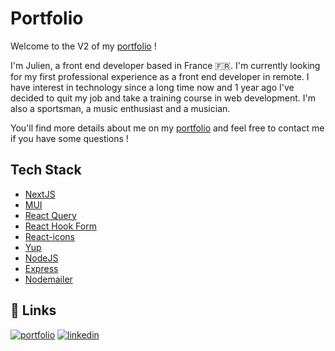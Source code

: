 # Portfolio

Welcome to the V2 of my [portfolio](https://www.julienhenry.fr) !

I'm Julien, a front end developer based in France 🇫🇷. I'm currently looking for my first professional experience as a front end developer in remote.
I have interest in technology since a long time now and 1 year ago I've decided to quit my job and take a training course in web development.
I'm also a sportsman, a music enthusiast and a musician.

You'll find more details about me on my [portfolio](https://www.julienhenry.fr) and feel free to contact me if you have some questions !

## Tech Stack

- [NextJS](https://nextjs.org/)
- [MUI](https://mui.com/)
- [React Query](https://tanstack.com/query/v4/?from=reactQueryV3&original=https://react-query-v3.tanstack.com/)
- [React Hook Form](https://react-hook-form.com/)
- [React-icons](https://react-icons.github.io/react-icons/)
- [Yup](https://github.com/jquense/yup)
- [NodeJS](https://nodejs.org/en/)
- [Express](https://expressjs.com/)
- [Nodemailer](https://nodemailer.com/about/)

## 🔗 Links

[![portfolio](https://img.shields.io/badge/my_portfolio-000?style=for-the-badge&logo=ko-fi&logoColor=white)](https://julienhenry.fr/)
[![linkedin](https://img.shields.io/badge/linkedin-0A66C2?style=for-the-badge&logo=linkedin&logoColor=white)](https://www.linkedin.com/in/julienhenry9671/)
